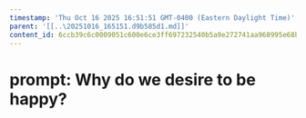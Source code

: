 ```yaml
---
timestamp: 'Thu Oct 16 2025 16:51:51 GMT-0400 (Eastern Daylight Time)'
parent: '[[..\20251016_165151.d9b585d1.md]]'
content_id: 6ccb39c6c0009051c600e6ce3ff697232540b5a9e272741aa968995e68b5a882
---
```


# prompt: Why do we desire to be happy?
